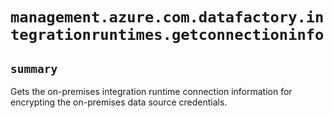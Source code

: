 # `management.azure.com.datafactory.integrationruntimes.getconnectioninfo`

## `summary`
Gets the on-premises integration runtime connection information for encrypting the on-premises data source credentials.


